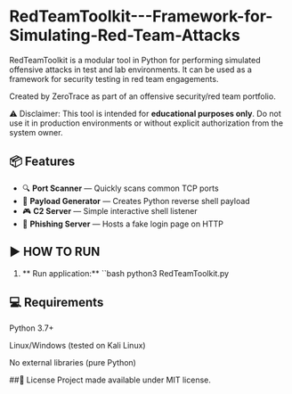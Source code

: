 # RedTeamToolkit---Framework-for-Simulating-Red-Team-Attacks

RedTeamToolkit is a modular tool in Python for performing simulated offensive attacks in test and lab environments. It can be used as a framework for security testing in red team engagements.

Created by ZeroTrace as part of an offensive security/red team portfolio.

⚠️ Disclaimer: This tool is intended for **educational purposes only**. Do not use it in production environments or without explicit authorization from the system owner.

## 📦 Features

- 🔍 **Port Scanner** — Quickly scans common TCP ports
- 🐚 **Payload Generator** — Creates Python reverse shell payload
- 🎮 **C2 Server** — Simple interactive shell listener
- 🎣 **Phishing Server** — Hosts a fake login page on HTTP

## ▶️ HOW TO RUN

1. ** Run application:**
``bash
python3 RedTeamToolkit.py

## 💻 Requirements

Python 3.7+

Linux/Windows (tested on Kali Linux)

No external libraries (pure Python)

##📜 License
Project made available under MIT license.
